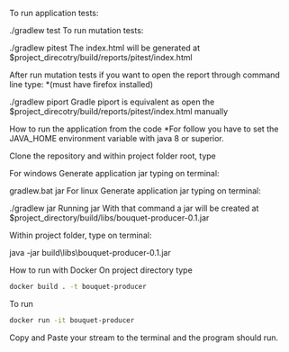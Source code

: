 To run application tests:

./gradlew test
To run mutation tests:

./gradlew pitest
The index.html will be generated at $project_direcotry/build/reports/pitest/index.html

After run mutation tests if you want to open the report through command line type: *(must have firefox installed)

./gradlew piport
Gradle piport is equivalent as open the $project_direcotry/build/reports/pitest/index.html manually

How to run the application from the code
*For follow you have to set the JAVA_HOME environment variable with java 8 or superior.

Clone the repository and within project folder root, type

For windows
Generate application jar typing on terminal:

gradlew.bat jar
For linux
Generate application jar typing on terminal:

./gradlew jar
Running jar
With that command a jar will be created at $project_directory/build/libs/bouquet-producer-0.1.jar

Within project folder, type on terminal:

java -jar build\libs\bouquet-producer-0.1.jar

How to run with Docker
On project directory type
```bash
docker build . -t bouquet-producer
```

To run

```bash
docker run -it bouquet-producer
```

Copy and Paste your stream to the terminal and the program should run.